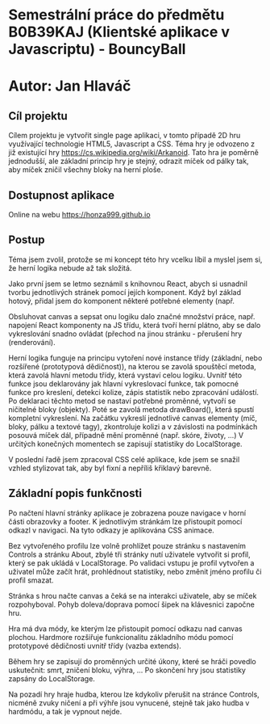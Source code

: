 # Semestrální práce do předmětu B0B39KAJ (Klientské aplikace v Javascriptu) - BouncyBall
# Autor: Jan Hlaváč


## Cíl projektu

Cílem projektu je vytvořit single page aplikaci, v tomto případě 2D hru využívající technologie HTML5, Javascript a CSS. Téma hry je odvozeno z již existující hry https://cs.wikipedia.org/wiki/Arkanoid. Tato hra je poměrně jednodušší, ale základní princip hry je stejný, odrazit míček od pálky tak, aby míček zničil všechny bloky na herní ploše.

## Dostupnost aplikace

Online na webu https://honza999.github.io

## Postup

Téma jsem zvolil, protože se mi koncept této hry vcelku líbil a myslel jsem si, že herní logika nebude až tak složitá.

Jako první jsem se letmo seznámil s knihovnou React, abych si usnadnil tvorbu jednotlivých stránek pomocí jejích komponent. Když byl základ hotový, přidal jsem do komponent některé potřebné elementy (např. <audio>) a hlavně je mezi sebou propojil, přešel jsem k samotnému programování herní logiky uvnitř canvasu.

Obsluhovat canvas a sepsat onu logiku dalo značné množství práce, např. napojení React komponenty na JS třídu, která tvoří herní plátno, aby se dalo vykreslování snadno ovládat (přechod na jinou stránku - přerušení hry (renderování).

Herní logika funguje na principu vytoření nové instance třídy (základní, nebo rozšířené (prototypová dědičnost)), na kterou se zavolá spouštěcí metoda, která zavolá hlavní metodu třídy, která vystaví celou logiku. Uvnitř této funkce jsou deklarovány jak hlavní vykreslovací funkce, tak pomocné funkce pro kreslení, detekci kolize, zápis statistik nebo zpracování událostí. Po deklaraci těchto metod se nastaví potřebné proměnné, vytvoří se ničitelné bloky (objekty).
Poté se zavolá metoda drawBoard(), která spustí kompletní vykreslení. Na začátku vykreslí jednotlivé canvas elementy (míč, bloky, pálku a textové tagy), zkontroluje kolizi a v závislosti na podmínkách posouvá míček dál, případně mění proměnné (např. skóre, životy, ...)
V určitých konečných momentech se zapisují statistiky do LocalStorage.

V poslední řadě jsem zpracoval CSS celé aplikace, kde jsem se snažil vzhled stylizovat tak, aby byl fixní a nepříliš křiklavý barevně.


## Základní popis funkčnosti

Po načtení hlavní stránky aplikace je zobrazena pouze navigace v horní části obrazovky a footer. K jednotlivým stránkám lze přistoupit pomocí odkazl v navigaci. Na tyto odkazy je aplikována CSS animace.

Bez vytvořeného profilu lze volně prohlížet pouze stránku s nastavením Controls a stránku About, zbylé tři stránky nutí uživatele vytvořit si profil, který se pak ukládá v LocalStorage. Po validaci vstupu je profil vytvořen a uživatel může začít hrát, prohlédnout statistiky, nebo změnit jméno profilu či profil smazat.

Stránka s hrou načte canvas a čeká se na interakci uživatele, aby se míček rozpohyboval. Pohyb doleva/doprava pomocí šipek na klávesnici započne hru.

Hra má dva módy, ke kterým lze přistoupit pomocí odkazu nad canvas plochou. Hardmore rozšiřuje funkcionalitu základního módu pomocí prototypové dědičnosti uvnitř třídy (vazba extends).

Během hry se zapisují do proměnných určité úkony, které se hráči povedlo uskutečnit: smrt, zničení bloku, výhra, ... Po skončení hry jsou statistiky zapsány do LocalStorage.

Na pozadí hry hraje hudba, kterou lze kdykoliv přerušit na stránce Controls, nicméně zvuky ničení a při výhře jsou vynucené, stejně tak jako hudba v hardmódu, a tak je vypnout nejde.
